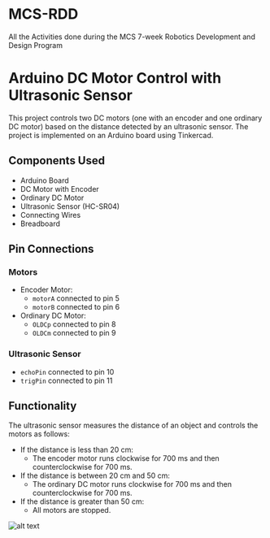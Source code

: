 # MCS-RDD
All the Activities done during the MCS 7-week  Robotics Development and Design Program
# Arduino DC Motor Control with Ultrasonic Sensor

This project controls two DC motors (one with an encoder and one ordinary DC motor) based on the distance detected by an ultrasonic sensor. The project is implemented on an Arduino board using Tinkercad.

## Components Used

- Arduino Board
- DC Motor with Encoder
- Ordinary DC Motor
- Ultrasonic Sensor (HC-SR04)
- Connecting Wires
- Breadboard

## Pin Connections

### Motors
- Encoder Motor:
  - `motorA` connected to pin 5
  - `motorB` connected to pin 6
- Ordinary DC Motor:
  - `OLDCp` connected to pin 8
  - `OLDCm` connected to pin 9

### Ultrasonic Sensor
- `echoPin` connected to pin 10
- `trigPin` connected to pin 11

## Functionality

The ultrasonic sensor measures the distance of an object and controls the motors as follows:

- If the distance is less than 20 cm:
  - The encoder motor runs clockwise for 700 ms and then counterclockwise for 700 ms.
- If the distance is between 20 cm and 50 cm:
  - The ordinary DC motor runs clockwise for 700 ms and then counterclockwise for 700 ms.
- If the distance is greater than 50 cm:
  - All motors are stopped.

![alt text](http://url/to/img.png)
